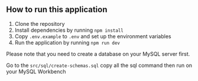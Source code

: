 ## How to run this application

1. Clone the repository
2. Install dependencies by running `npm install`
3. Copy `.env.example` to `.env` and set up the environment variables
4. Run the application by running `npm run dev`

Please note that you need to create a database on your MySQL server first.

Go to the `src/sql/create-schemas.sql` copy all the sql command then run on your MySQL Workbench
